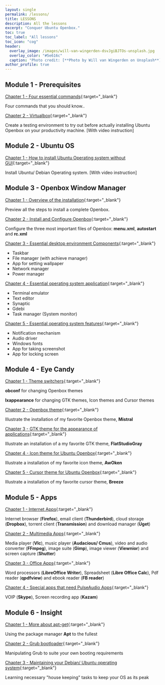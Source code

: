 ```yaml
---
layout: single
permalink: /lessons/
title: LESSONS
description: All the lessons
excerpt: "Conquer Ubuntu Openbox."
toc: true
toc_label: "All lessons"
toc_icon: "cog"
header:
  overlay_image: /images/will-van-wingerden-dsvJgiBJTOs-unsplash.jpg
  overlay_color: "#5e616c"
  caption: "Photo credit: [**Photo by Will van Wingerden on Unsplash**](https://unsplash.com/photos/dsvJgiBJTOs)"
author_profile: true
---
```


## Module 1 - Prerequisites

[Chapter 1 - Four essential commands]({{site.baseurl}}/lessons/m11-four-essential-commands/){:target="_blank"}

Four commands that you should know..

[Chapter 2 - Virtualbox]({{site.baseurl}}/lessons/m12-prerequisites-install-and-configure-virtualbox/){:target="_blank"}

Create a testing environment to try out before actually installing Ubuntu Openbox on your productivity machine.
[With video instruction]

## Module 2 - Ubuntu OS

[Chapter 1 - How to install Ubuntu Operating system without GUI]({{site.baseurl}}/lessons/m20-install-ubuntu-os-without-gui/){:target="_blank"}

Install Ubuntu/ Debian Operating system.
[With video instruction]

## Module 3 - Openbox Window Manager

[Chapter 1 - Overview of the installation]({{site.baseurl}}/lessons/m31-overview-of-the-installation/){:target="_blank"}

Preview all the steps to install a complete Openbox.

[Chapter 2 - Install and Configure Openbox]({{site.baseurl}}/lessons/m32-install-and-configure-openbox/){:target="_blank"}

Configure the three most important files of Openbox: **menu.xml**, **autostart** and **rc.xml**

[Chapter 3 - Essential desktop environment Components]({{site.baseurl}}/lessons/m33-essential-desktop-environment-components/){:target="_blank"}

  + Taskbar
  + File manager (with achieve manager)
  + App for setting wallpaper
  + Network manager
  + Power manager

[Chapter 4 - Essential operating system application]({{site.baseurl}}/lessons/m34-essential-operating-system-applications/){:target="_blank"}

  + Terminal emulator
  + Text editor
  + Synaptic
  + Gdebi
  + Task manager (System monitor)

[Chapter 5 - Essential operating system features]({{site.baseurl}}/lessons/m35-essential-operating-system-features/){:target="_blank"}

  + Notification mechanism
  + Audio driver
  + Windows fonts
  + App for taking screenshot
  + App for locking screen

## Module 4 - Eye Candy

[Chapter 1 - Theme switchers]({{site.baseurl}}/lessons/m41-theme-switcher/){:target="_blank"}

**obconf** for changing Openbox themes

**lxappearance** for changing GTK themes, Icon themes and Cursor themes

[Chapter 2 - Openbox theme]({{site.baseurl}}/lessons/m42-openbox-theme-for-ubuntu-openbox/){:target="_blank"}

Illustrate the installation of my favorite Openbox theme, **Mistral**

[Chapter 3 - GTK theme for the appearance of applications]({{site.baseurl}}/lessons/m44-gtk-theme-for-ubuntu-openbox/){:target="_blank"}

Illustrate an installation of a my favorite GTK theme, **FlatStudioGray**

[Chapter 4 - Icon theme for Ubuntu Openbox]({{site.baseurl}}/lessons/m46-icon-themes-for-ubuntu-openbox/){:target="_blank"}

Illustrate a installation of my favorite icon theme, **AwOken**

[Chapter 5 - Cursor theme for Ubuntu Openbox]({{site.baseurl}}/lessons/m45-cursor-theme/){:target="_blank"}

Illustrate a installation of my favorite cursor theme, **Breeze**

## Module 5 - Apps

[Chapter 1 - Internet Apps]({{site.baseurl}}/lessons/m51-internet-apps-for-ubuntu-openbox/){:target="_blank"}

Internet browser (**Firefox**), email client (**Thunderbird**), cloud storage (**Dropbox**), torrent client (**Transmission**) and download manager (**Uget**)

[Chapter 2 - Multimedia Apps]({{site.baseurl}}/lessons/m52-multimedia-apps-for-ubuntu-openbox/){:target="_blank"}

Media player (**Vlc**), music player (**Audacious/ Cmus**), video and audio converter (**FFmpeg**), image suite (**Gimp**), image viewer (**Viewnior**) and screen capture (**Shutter**)

[Chapter 3 - Office Apps]({{site.baseurl}}/lessons/m53-office-apps-for-ubuntu-openbox/){:target="_blank"}

Word processors (**LibreOffice Writer**), Spreadsheet (**Libre Office Calc**), Pdf reader (**qpdfview**) and ebook reader (**FB reader**)

[Chapter 4 - Special apps that need PulseAudio Apps]({{site.baseurl}}/lessons/m54-special-apps-that-need-pulseaudio/){:target="_blank"}

VOIP (**Skype**), Screen recording app (**Kazam**)

## Module 6 - Insight

[Chapter 1 - More about apt-get]({{site.baseurl}}/lessons/m61-get-the-most-out-of-apt-get/){:target="_blank"}

Using the package manager **Apt** to the fullest

[Chapter 2 - Grub bootloader]({{site.baseurl}}/lessons/m62-grub-bootloader/){:target="_blank"}

Manipulating Grub to suite your own booting requirements

[Chapter 3 - Maintaining your Debian/ Ubuntu operating system]({{site.baseurl}}/lessons/m63-maintaining-your-ubuntu-os/){:target="_blank"}

Learning necessary "house keeping" tasks to keep your OS as its peak
